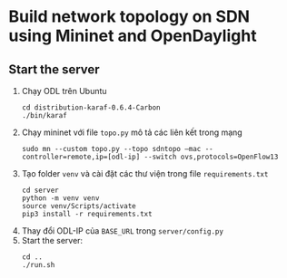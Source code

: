 # Build network topology on SDN using Mininet and OpenDaylight

## Start the server
  1. Chạy ODL trên Ubuntu
     ```
     cd distribution-karaf-0.6.4-Carbon
     ./bin/karaf
     ```
  2. Chạy mininet với file `topo.py` mô tả các liên kết trong mạng
     ```
     sudo mn --custom topo.py --topo sdntopo –mac --controller=remote,ip=[odl-ip] --switch ovs,protocols=OpenFlow13 
     ```
  3. Tạo folder `venv` và cài đặt các thư viện trong file `requirements.txt`
     ```
     cd server
     python -m venv venv
     source venv/Scripts/activate
     pip3 install -r requirements.txt
     ```
  4. Thay đổi ODL-IP của `BASE_URL` trong `server/config.py`
  5. Start the server:
     ```
     cd ..
     ./run.sh
     ```
